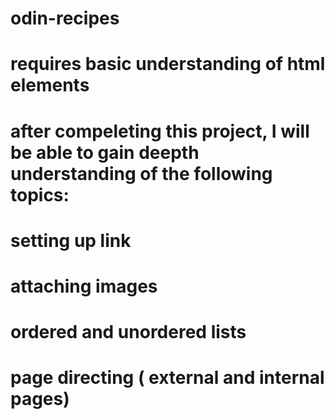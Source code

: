 # odin-recipes
# requires basic understanding of html elements
# after compeleting this project, I will be able to gain deepth understanding of the following topics:
# setting up link
# attaching images
# ordered and unordered lists
# page directing ( external and internal pages)
